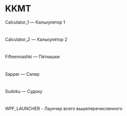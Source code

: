 # KKMT

Calculator_1 — Калькулятор 1
#
Calculator_2 — Калькулятор 2
#
Fifteennashki — Пятнашки
#
Sapper — Сапер
#
Sudoku — Судоку
#
WPF_LAUNCHER - Лаунчер всего вышеперечисленного
